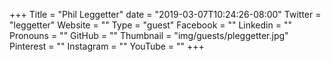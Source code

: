 +++
Title = "Phil Leggetter"
date = "2019-03-07T10:24:26-08:00"
Twitter = "leggetter"
Website = ""
Type = "guest"
Facebook = ""
Linkedin = ""
Pronouns = ""
GitHub = ""
Thumbnail = "img/guests/pleggetter.jpg"
Pinterest = ""
Instagram = ""
YouTube = ""
+++

